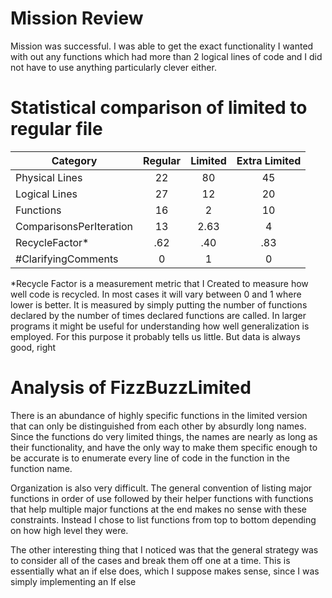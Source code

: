 # Mission Review
Mission was successful.  I was able to get the exact functionality I wanted with out any functions which had more than 2 logical lines of code and I did not have to use anything particularly clever either.

# Statistical comparison of limited to regular file

| Category                 | Regular       | Limited | Extra Limited |
| ------------------------ |:-------------:|:-------:|:-------------:|
| Physical Lines           | 22            | 80      | 45            |
| Logical Lines            | 27            | 12      | 20            |
| Functions                | 16            | 2       | 10            |
| ComparisonsPerIteration  | 13            | 2.63    | 4             |
| RecycleFactor*           | .62           | .40     | .83           |
| #ClarifyingComments      | 0             | 1       | 0             |

*Recycle Factor is a measurement metric that I Created to measure how well code is recycled.
In most cases it will vary between 0 and 1 where lower is better. It is measured by simply 
putting the number of functions declared by the number of times declared functions are called.  In larger programs it 
might be useful for understanding how well generalization is employed.  For this purpose it probably tells us little. 
But data is always good, right

# Analysis of FizzBuzzLimited

There is an abundance of highly specific functions in the limited version that can only be distinguished from each 
other by absurdly long names.  Since the functions do very limited things, the names are nearly as long as their 
functionality, and have the only way to make them specific enough to be accurate is to enumerate every line of code 
in the function in the function name.

Organization is also very difficult.  The general convention of listing major functions in order of use followed by 
their helper functions with functions that help multiple major functions at the end makes no sense with these 
constraints.  Instead I chose to list functions from top to bottom depending on how high level they were.

The other interesting thing that I noticed was that the general strategy was to consider all of the cases and break 
them off one at a time.  This is essentially what an if else does, which I suppose makes sense, since I was simply 
implementing an If else  

